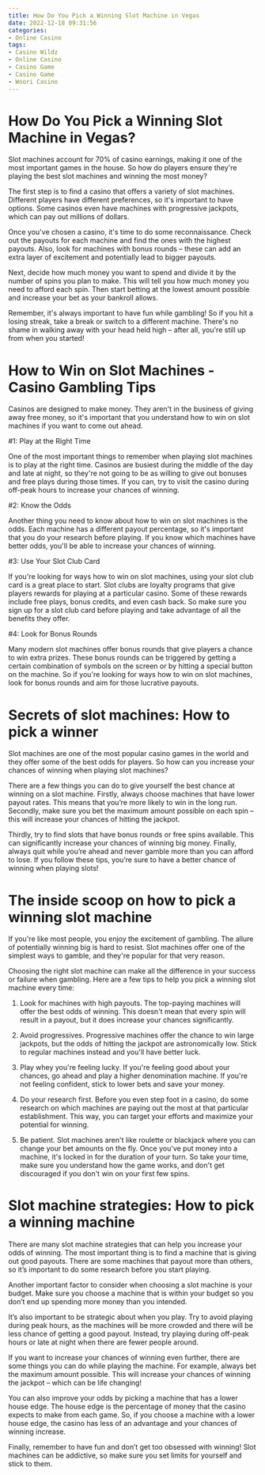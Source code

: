 ```yaml
---
title: How Do You Pick a Winning Slot Machine in Vegas
date: 2022-12-18 09:31:56
categories:
- Online Casino
tags:
- Casino Wildz
- Online Casino
- Casino Game
- Casino Game
- Woori Casino
---
```



#  How Do You Pick a Winning Slot Machine in Vegas?

Slot machines account for 70% of casino earnings, making it one of the most important games in the house. So how do players ensure they're playing the best slot machines and winning the most money?

The first step is to find a casino that offers a variety of slot machines. Different players have different preferences, so it's important to have options. Some casinos even have machines with progressive jackpots, which can pay out millions of dollars.

Once you've chosen a casino, it's time to do some reconnaissance. Check out the payouts for each machine and find the ones with the highest payouts. Also, look for machines with bonus rounds – these can add an extra layer of excitement and potentially lead to bigger payouts.

Next, decide how much money you want to spend and divide it by the number of spins you plan to make. This will tell you how much money you need to afford each spin. Then start betting at the lowest amount possible and increase your bet as your bankroll allows.

Remember, it's always important to have fun while gambling! So if you hit a losing streak, take a break or switch to a different machine. There's no shame in walking away with your head held high – after all, you're still up from when you started!

#  How to Win on Slot Machines - Casino Gambling Tips

Casinos are designed to make money. They aren't in the business of giving away free money, so it's important that you understand how to win on slot machines if you want to come out ahead.

#1: Play at the Right Time

One of the most important things to remember when playing slot machines is to play at the right time. Casinos are busiest during the middle of the day and late at night, so they're not going to be as willing to give out bonuses and free plays during those times. If you can, try to visit the casino during off-peak hours to increase your chances of winning.

#2: Know the Odds

Another thing you need to know about how to win on slot machines is the odds. Each machine has a different payout percentage, so it's important that you do your research before playing. If you know which machines have better odds, you'll be able to increase your chances of winning.

#3: Use Your Slot Club Card

If you're looking for ways how to win on slot machines, using your slot club card is a great place to start. Slot clubs are loyalty programs that give players rewards for playing at a particular casino. Some of these rewards include free plays, bonus credits, and even cash back. So make sure you sign up for a slot club card before playing and take advantage of all the benefits they offer.

#4: Look for Bonus Rounds

Many modern slot machines offer bonus rounds that give players a chance to win extra prizes. These bonus rounds can be triggered by getting a certain combination of symbols on the screen or by hitting a special button on the machine. So if you're looking for ways how to win on slot machines, look for bonus rounds and aim for those lucrative payouts.

#  Secrets of slot machines: How to pick a winner

Slot machines are one of the most popular casino games in the world and they offer some of the best odds for players. So how can you increase your chances of winning when playing slot machines?

There are a few things you can do to give yourself the best chance at winning on a slot machine. Firstly, always choose machines that have lower payout rates. This means that you’re more likely to win in the long run. Secondly, make sure you bet the maximum amount possible on each spin – this will increase your chances of hitting the jackpot.

Thirdly, try to find slots that have bonus rounds or free spins available. This can significantly increase your chances of winning big money. Finally, always quit while you’re ahead and never gamble more than you can afford to lose. If you follow these tips, you’re sure to have a better chance of winning when playing slots!

#  The inside scoop on how to pick a winning slot machine 

If you're like most people, you enjoy the excitement of gambling. The allure of potentially winning big is hard to resist. Slot machines offer one of the simplest ways to gamble, and they're popular for that very reason.

Choosing the right slot machine can make all the difference in your success or failure when gambling. Here are a few tips to help you pick a winning slot machine every time: 

1) Look for machines with high payouts. The top-paying machines will offer the best odds of winning. This doesn't mean that every spin will result in a payout, but it does increase your chances significantly.

2) Avoid progressives. Progressive machines offer the chance to win large jackpots, but the odds of hitting the jackpot are astronomically low. Stick to regular machines instead and you'll have better luck.

3) Play whey you're feeling lucky. If you're feeling good about your chances, go ahead and play a higher denomination machine. If you're not feeling confident, stick to lower bets and save your money.

4) Do your research first. Before you even step foot in a casino, do some research on which machines are paying out the most at that particular establishment. This way, you can target your efforts and maximize your potential for winning.

5) Be patient. Slot machines aren't like roulette or blackjack where you can change your bet amounts on the fly. Once you've put money into a machine, it's locked in for the duration of your turn. So take your time, make sure you understand how the game works, and don't get discouraged if you don't win on your first few spins.

#  Slot machine strategies: How to pick a winning machine

There are many slot machine strategies that can help you increase your odds of winning. The most important thing is to find a machine that is giving out good payouts. There are some machines that payout more than others, so it’s important to do some research before you start playing.

Another important factor to consider when choosing a slot machine is your budget. Make sure you choose a machine that is within your budget so you don’t end up spending more money than you intended.

It’s also important to be strategic about when you play. Try to avoid playing during peak hours, as the machines will be more crowded and there will be less chance of getting a good payout. Instead, try playing during off-peak hours or late at night when there are fewer people around.

If you want to increase your chances of winning even further, there are some things you can do while playing the machine. For example, always bet the maximum amount possible. This will increase your chances of winning the jackpot – which can be life changing!

You can also improve your odds by picking a machine that has a lower house edge. The house edge is the percentage of money that the casino expects to make from each game. So, if you choose a machine with a lower house edge, the casino has less of an advantage and your chances of winning increase.

Finally, remember to have fun and don’t get too obsessed with winning! Slot machines can be addictive, so make sure you set limits for yourself and stick to them.